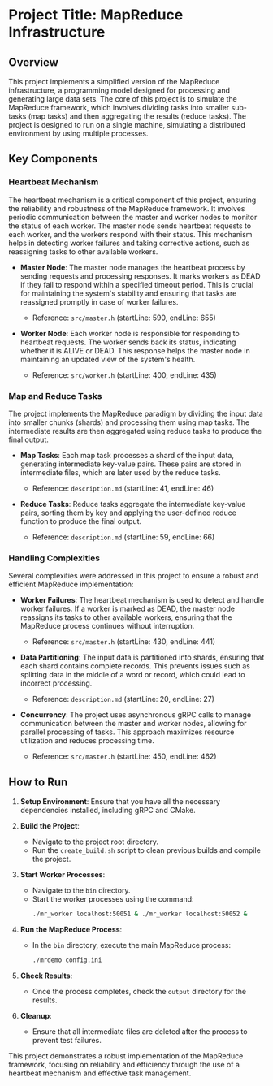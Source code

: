 # Project Title: MapReduce Infrastructure

## Overview

This project implements a simplified version of the MapReduce infrastructure, a programming model designed for processing and generating large data sets. The core of this project is to simulate the MapReduce framework, which involves dividing tasks into smaller sub-tasks (map tasks) and then aggregating the results (reduce tasks). The project is designed to run on a single machine, simulating a distributed environment by using multiple processes.

## Key Components

### Heartbeat Mechanism

The heartbeat mechanism is a critical component of this project, ensuring the reliability and robustness of the MapReduce framework. It involves periodic communication between the master and worker nodes to monitor the status of each worker. The master node sends heartbeat requests to each worker, and the workers respond with their status. This mechanism helps in detecting worker failures and taking corrective actions, such as reassigning tasks to other available workers.

- **Master Node**: The master node manages the heartbeat process by sending requests and processing responses. It marks workers as DEAD if they fail to respond within a specified timeout period. This is crucial for maintaining the system's stability and ensuring that tasks are reassigned promptly in case of worker failures.
  - Reference: `src/master.h` (startLine: 590, endLine: 655)

- **Worker Node**: Each worker node is responsible for responding to heartbeat requests. The worker sends back its status, indicating whether it is ALIVE or DEAD. This response helps the master node in maintaining an updated view of the system's health.
  - Reference: `src/worker.h` (startLine: 400, endLine: 435)

### Map and Reduce Tasks

The project implements the MapReduce paradigm by dividing the input data into smaller chunks (shards) and processing them using map tasks. The intermediate results are then aggregated using reduce tasks to produce the final output.

- **Map Tasks**: Each map task processes a shard of the input data, generating intermediate key-value pairs. These pairs are stored in intermediate files, which are later used by the reduce tasks.
  - Reference: `description.md` (startLine: 41, endLine: 46)

- **Reduce Tasks**: Reduce tasks aggregate the intermediate key-value pairs, sorting them by key and applying the user-defined reduce function to produce the final output.
  - Reference: `description.md` (startLine: 59, endLine: 66)

### Handling Complexities

Several complexities were addressed in this project to ensure a robust and efficient MapReduce implementation:

- **Worker Failures**: The heartbeat mechanism is used to detect and handle worker failures. If a worker is marked as DEAD, the master node reassigns its tasks to other available workers, ensuring that the MapReduce process continues without interruption.
  - Reference: `src/master.h` (startLine: 430, endLine: 441)

- **Data Partitioning**: The input data is partitioned into shards, ensuring that each shard contains complete records. This prevents issues such as splitting data in the middle of a word or record, which could lead to incorrect processing.
  - Reference: `description.md` (startLine: 20, endLine: 27)

- **Concurrency**: The project uses asynchronous gRPC calls to manage communication between the master and worker nodes, allowing for parallel processing of tasks. This approach maximizes resource utilization and reduces processing time.
  - Reference: `src/master.h` (startLine: 450, endLine: 462)

## How to Run

1. **Setup Environment**: Ensure that you have all the necessary dependencies installed, including gRPC and CMake.

2. **Build the Project**:
   - Navigate to the project root directory.
   - Run the `create_build.sh` script to clean previous builds and compile the project.

3. **Start Worker Processes**:
   - Navigate to the `bin` directory.
   - Start the worker processes using the command:
     ```bash
     ./mr_worker localhost:50051 & ./mr_worker localhost:50052 &
     ```

4. **Run the MapReduce Process**:
   - In the `bin` directory, execute the main MapReduce process:
     ```bash
     ./mrdemo config.ini
     ```

5. **Check Results**:
   - Once the process completes, check the `output` directory for the results.

6. **Cleanup**:
   - Ensure that all intermediate files are deleted after the process to prevent test failures.

This project demonstrates a robust implementation of the MapReduce framework, focusing on reliability and efficiency through the use of a heartbeat mechanism and effective task management.